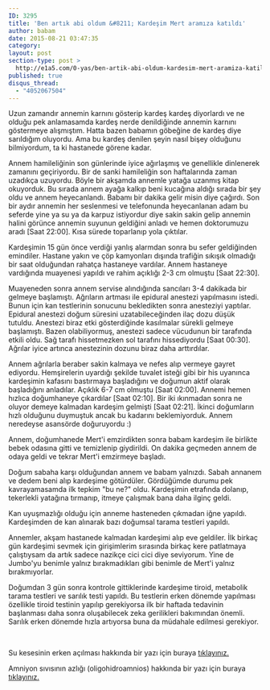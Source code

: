 ```yaml
---
ID: 3295
title: 'Ben artık abi oldum &#8211; Kardeşim Mert aramıza katıldı'
author: babam
date: 2015-08-21 03:47:35
category:
layout: post
section-type: post >
  http://e1a5.com/0-yas/ben-artik-abi-oldum-kardesim-mert-aramiza-katildi/
published: true
disqus_thread:
  - "4052067504"
---
```

Uzun zamandır annemin karnını gösterip kardeş kardeş diyorlardı ve ne olduğu pek anlamasamda kardeş nerde denildiğinde annemin karnını göstermeye alışmıştım. Hatta bazen babamın göbeğine de kardeş diye sarıldığım oluyordu. Ama bu kardeş denilen şeyin nasıl bişey olduğunu bilmiyordum, ta ki hastanede görene kadar.

Annem hamileliğinin son günlerinde iyice ağırlaşmış ve genellikle dinlenerek zamanını geçiriyordu. Bir de sanki hamileliğin son haftalarında zaman uzadıkça uzuyordu. Böyle bir akşamda annemle yatağa uzanmış kitap okuyorduk. Bu sırada annem ayağa kalkıp beni kucağına aldığı sırada bir şey oldu ve annem heyecanlandı. Babamı bir dakika gelir misin diye çağırdı. Son bir aydır annemin her seslenmesi ve telefonunda heyecanlanan adam bu seferde yine ya su ya da karpuz istiyordur diye sakin sakin gelip annemin halini görünce annemin suyunun geldiğini anladı ve hemen doktorumuzu aradı [Saat 22:00]. Kısa sürede toparlanıp yola çıktılar.

Kardeşimin 15 gün önce verdiği yanlış alarmdan sonra bu sefer geldiğinden emindiler. Hastane yakın ve çöp kamyonları dışında trafiğin sıkışık olmadığı bir saat olduğundan rahatça hastaneye vardılar. Annem hastaneye vardığında muayenesi yapıldı ve rahim açıklığı 2-3 cm olmuştu [Saat 22:30].

Muayeneden sonra annem servise alındığında sancıları 3-4 dakikada bir gelmeye başlamıştı. Ağrıların artması ile epidural anestezi yapılmasını istedi. Bunun için kan testlerinin sonucunu bekledikten sonra anesteziyi yaptılar. Epidural anestezi doğum süresini uzatabileceğinden ilaç dozu düşük tutuldu. Anestezi biraz etki gösterdiğinde kasılmalar sürekli gelmeye başlamıştı. Bazen olabiliyormuş, anestezi sadece vücudunun bir tarafında etkili oldu. Sağ tarafı hissetmezken sol tarafını hissediyordu [Saat 00:30]. Ağrılar iyice artınca anestezinin dozunu biraz daha arttırdılar.

Annem ağrılarla beraber sakin kalmaya ve nefes alıp vermeye gayret ediyordu. Hemşirelerin uyardığı şekilde tuvalet isteği gibi bir his uyanınca kardeşimin kafasını bastırmaya başladığını ve doğumun aktif olarak başladığını anladılar. Açıklık 6-7 cm olmuştu [Saat 02:00]. Annemi hemen hızlıca doğumhaneye çıkardılar [Saat 02:10]. Bir iki ıkınmadan sonra ne oluyor demeye kalmadan kardeşim gelmişti [Saat 02:21]. İkinci doğumların hızlı olduğunu duymuştuk ancak bu kadarını beklemiyorduk. Annem neredeyse asansörde doğuruyordu :)

Annem, doğumhanede Mert'i emzirdikten sonra babam kardeşim ile birlikte bebek odasına gitti ve temizlenip giydirildi. On dakika geçmeden annem de odaya geldi ve tekrar Mert'i emzirmeye başladı.

Doğum sabaha karşı olduğundan annem ve babam yalnızdı. Sabah annanem ve dedem beni alıp kardeşime götürdüler. Gördüğümde durumu pek kavrayamasamda ilk tepkim "bu ne?" oldu. Kardeşimin etrafında dolanıp, tekerlekli yatağına tırmanıp, itmeye çalışmak bana daha ilginç geldi.

Kan uyuşmazlığı olduğu için anneme hasteneden çıkmadan iğne yapıldı. Kardeşimden de kan alınarak bazı doğumsal tarama testleri yapıldı.

Annemler, akşam hastanede kalmadan kardeşimi alıp eve geldiler. İlk birkaç gün kardeşimi sevmek için girişimlerim sırasında birkaç kere patlatmaya çalıştıysam da artık sadece nazikçe cici cici diye seviyorum. Yine de Jumbo'yu benimle yalnız bırakmadıkları gibi benimle de Mert'i yalnız bırakmıyorlar.

Doğumdan 3 gün sonra kontrole gittiklerinde kardeşime tiroid, metabolik tarama testleri ve sarılık testi yapıldı. Bu testlerin erken dönemde yapılması özellikle tiroid testinin yapılıp gerekiyorsa ilk bir haftada tedavinin başlanması daha sonra oluşabilecek zeka gerilikleri bakımından önemli. Sarılık erken dönemde hızla artıyorsa buna da müdahale edilmesi gerekiyor.

&nbsp;

Su kesesinin erken açılması hakkında bir yazı için buraya <a href="http://www.farukbuyru.com/index.php?option=com_k2&amp;view=item&amp;id=67:su-kesesinin-erken-a%C3%A7%C4%B1lmas%C4%B1&amp;Itemid=117" target="_blank">tıklayınız.</a>

Amniyon sıvısının azlığı (oligohidroamnios) hakkında bir yazı için buraya <a href="http://www.farukbuyru.com/index.php?option=com_k2&amp;view=item&amp;id=66:oligohidramnios-amnios-s%C4%B1v%C4%B1s%C4%B1n%C4%B1n-azl%C4%B1%C4%9F%C4%B1&amp;Itemid=117" target="_blank">tıklayınız.</a>
